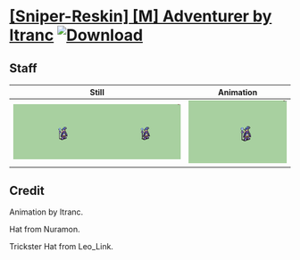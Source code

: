 # [\[Sniper-Reskin\] \[M\] Adventurer by ltranc](./) [![Download](https://img.shields.io/badge/Download--red?style=social&logo=github)](https://minhaskamal.github.io/DownGit/#/home?url=https://github.com/Klokinator/FE-Repo/tree/main/Battle%20Animations%2FInfantry%20-%20(Bow)%20Snipers%20and%20Ballistae%2F%5BSniper-Reskin%5D%20%5BM%5D%20Adventurer%20by%20ltranc%2F7.%20Staff%20(Leo_link's%20Trickster%20hat))

## Staff

| Still | Animation |
| :---: | :-------: |
| ![Staff still](./Staff_000.png) | ![Staff](./Staff.gif) |

## Credit

Animation by Itranc.

Hat from Nuramon.

Trickster Hat from Leo_Link.
